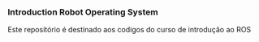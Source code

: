 ### Introduction Robot Operating System
Este repositório é destinado aos codigos do curso de introdução  ao ROS 
